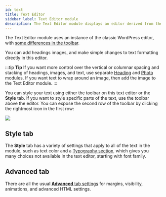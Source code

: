```yaml
---
id: text
title: Text Editor
sidebar_label: Text Editor module
description: The Text Editor module displays an editor derived from the classic WordPress editor to enter formatted text, headings, and images.
---
```


The Text Editor module uses an instance of the classic WordPress editor, with [some differences in the toolbar](/beaver-builder/troubleshooting/miscellaneous/classic-wordpress-and-beaver-builder-text-editor-toolbars-dont-match.md).

You can add headings images, and make simple changes to text formatting directly in this editor.

:::tip **Tip**
If you want more control over the vertical or columnar spacing and stacking of headings, images, and text, use separate [Heading](/beaver-builder/layouts/modules/heading.md) and [Photo](/beaver-builder/layouts/modules/photo/photo.md) modules. If you want text to wrap around an image, then add the image to the Text Editor module.
:::

You can style your text using either the toolbar on this text editor or the **Style** tab. If you want to style specific parts of the text, use the toolbar above the editor. You can expose the second row of the toolbar by clicking the rightmost icon in the first row:

![](/img/how-to-tips-change-font-color.png)

## Style tab

The **Style** tab has a variety of settings that apply to all of the text in the module, such as text color and a [Typography section](basics/typography.md), which gives you many choices not available in the text editor, starting with font family.

## Advanced tab

There are all the usual [**Advanced** tab settings](/beaver-builder/layouts/advanced-tab/index.md) for margins, visibility, animations, and advanced HTML settings.
